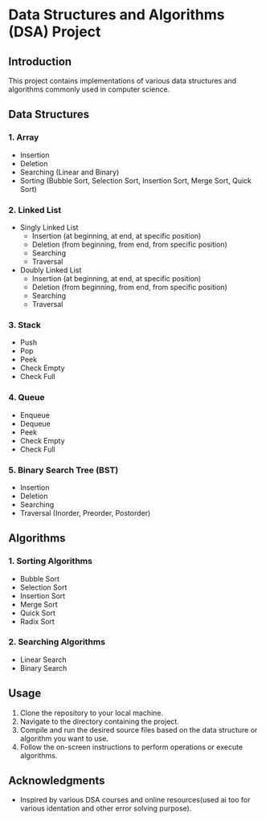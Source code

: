 # Data Structures and Algorithms (DSA) Project

## Introduction
This project contains implementations of various data structures and algorithms commonly used in computer science.

## Data Structures
### 1. Array
- Insertion
- Deletion
- Searching (Linear and Binary)
- Sorting (Bubble Sort, Selection Sort, Insertion Sort, Merge Sort, Quick Sort)

### 2. Linked List
- Singly Linked List
    - Insertion (at beginning, at end, at specific position)
    - Deletion (from beginning, from end, from specific position)
    - Searching
    - Traversal
- Doubly Linked List
    - Insertion (at beginning, at end, at specific position)
    - Deletion (from beginning, from end, from specific position)
    - Searching
    - Traversal

### 3. Stack
- Push
- Pop
- Peek
- Check Empty
- Check Full

### 4. Queue
- Enqueue
- Dequeue
- Peek
- Check Empty
- Check Full

### 5. Binary Search Tree (BST)
- Insertion
- Deletion
- Searching
- Traversal (Inorder, Preorder, Postorder)

## Algorithms
### 1. Sorting Algorithms
- Bubble Sort
- Selection Sort
- Insertion Sort
- Merge Sort
- Quick Sort
- Radix Sort

### 2. Searching Algorithms
- Linear Search
- Binary Search


## Usage
1. Clone the repository to your local machine.
2. Navigate to the directory containing the project.
3. Compile and run the desired source files based on the data structure or algorithm you want to use.
4. Follow the on-screen instructions to perform operations or execute algorithms.


## Acknowledgments
- Inspired by various DSA courses and online resources(used ai too for various identation and other error solving purpose).
